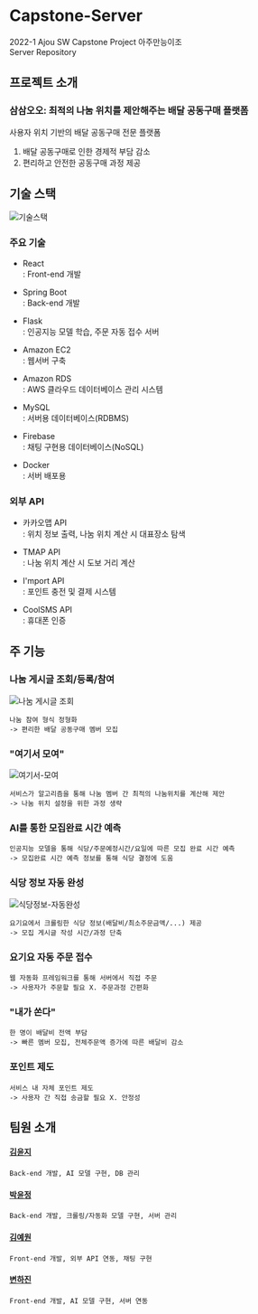 # Capstone-Server
2022-1 Ajou SW Capstone Project 아주만능이조  
Server Repository  

## 프로젝트 소개  
### 삼삼오오: 최적의 나눔 위치를 제안해주는 배달 공동구매 플랫폼
사용자 위치 기반의 배달 공동구매 전문 플랫폼  
1) 배달 공동구매로 인한 경제적 부담 감소  
2) 편리하고 안전한 공동구매 과정 제공  

## 기술 스택  
![기술스택](https://user-images.githubusercontent.com/69350945/172059611-6b25ccb7-df13-41c7-934d-67d5116843bd.png)
### 주요 기술
* React  
: Front-end 개발  

* Spring Boot  
: Back-end 개발  

* Flask  
: 인공지능 모델 학습, 주문 자동 접수 서버  

* Amazon EC2  
: 웹서버 구축  

* Amazon RDS  
: AWS 클라우드 데이터베이스 관리 시스템  

* MySQL  
: 서버용 데이터베이스(RDBMS)  

* Firebase  
: 채팅 구현용 데이터베이스(NoSQL)  

* Docker  
: 서버 배포용  

### 외부 API
* 카카오맵 API  
: 위치 정보 출력, 나눔 위치 계산 시 대표장소 탐색  

* TMAP API  
: 나눔 위치 계산 시 도보 거리 계산  

* I'mport API    
: 포인트 충전 및 결제 시스템  

* CoolSMS API  
: 휴대폰 인증  

## 주 기능
### 나눔 게시글 조회/등록/참여
![나눔 게시글 조회](https://user-images.githubusercontent.com/69350945/172060675-65911757-13c0-474f-9093-cb2133e6ad17.png)

    나눔 참여 형식 정형화  
    -> 편리한 배달 공동구매 멤버 모집  

### "여기서 모여"
![여기서-모여](https://user-images.githubusercontent.com/69350945/172060913-86eb2be7-d73e-4e69-a05c-2dc4621af8c8.png)

    서비스가 알고리즘을 통해 나눔 멤버 간 최적의 나눔위치를 계산해 제안  
    -> 나눔 위치 설정을 위한 과정 생략  

### AI를 통한 모집완료 시간 예측
    인공지능 모델을 통해 식당/주문예정시간/요일에 따른 모집 완료 시간 예측  
    -> 모집완료 시간 예측 정보를 통해 식당 결정에 도움  

### 식당 정보 자동 완성
![식당정보-자동완성](https://user-images.githubusercontent.com/69350945/172060916-91adabb9-fa64-4404-80fd-b4e17e9f3706.png)

    요기요에서 크롤링한 식당 정보(배달비/최소주문금액/...) 제공  
    -> 모집 게시글 작성 시간/과정 단축  

### 요기요 자동 주문 접수
    웹 자동화 프레임워크를 통해 서버에서 직접 주문  
    -> 사용자가 주문할 필요 X. 주문과정 간편화  

### "내가 쏜다"
    한 명이 배달비 전액 부담  
    -> 빠른 멤버 모집, 전체주문액 증가에 따른 배달비 감소  

### 포인트 제도
    서비스 내 자체 포인트 제도  
    -> 사용자 간 직접 송금할 필요 X. 안정성  

## 팀원 소개
#### [김윤지](https://github.com/kyunji)
    Back-end 개발, AI 모델 구현, DB 관리  

#### [박윤정](https://github.com/pyj127)
    Back-end 개발, 크롤링/자동화 모델 구현, 서버 관리  

#### [김예원](https://github.com/yeye921)
    Front-end 개발, 외부 API 연동, 채팅 구현    

#### [변하진](https://github.com/ByeonHajin)
    Front-end 개발, AI 모델 구현, 서버 연동    
